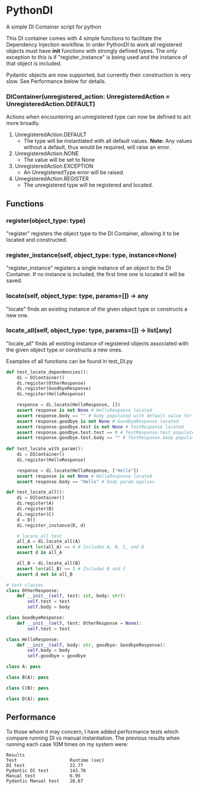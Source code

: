 # PythonDI
A simple DI Container script for python

This DI container comes with 4 simple functions to facilitate the Dependency Injection workflow. In order PythonDI to work all registered objects must have __init__ functions with strongly defined types. The only exception to this is if "register_instance" is being used and the instance of that object is included.

Pydantic objects are now supported, but currently their construction is very slow. See Performance below for details.

### DIContainer(unregistered_action: UnregisteredAction = UnregisteredAction.DEFAULT)
Actions when encountering an unregistered type can now be defined to act more broadly.

1. UnregisteredAction.DEFAULT
    - The type will be instantiated with all default values. **Note:** Any values without a default, thus would be required, will raise an error.
2. UnregisteredAction.NONE
    - The value will be set to None
3. UnregisteredAction.EXCEPTION
    - An UnregisteredType error will be raised.   
4. UnregisteredAction.REGISTER
    - The unregistered type will be registered and located.

## Functions
### register(object_type: type)
"register" registers the object type to the DI Container, allowing it to be located and constructed.

### register_instance(self, object_type: type, instance=None)
"register_instance" registers a single instance of an object to the DI Container. If no instance is included, the first time one is located it will be saved.

### locate(self, object_type: type, params=[]) -> any
"locate" finds an existing instance of the given object type or constructs a new one.

### locate_all(self, object_type: type, params=[]) -> list[any]
"locate_all" finds all existing instance of registered objects associated with the given object type or constructs a new ones.

Examples of all functions can be found in test_DI.py

```python
def test_locate_dependencies():
    di = DIContainer()
    di.register(OtherResponse)
    di.register(GoodbyeResponse)
    di.register(HelloResponse)

    response = di.locate(HelloResponse, [])
    assert response is not None # HelloResponse located
    assert response.body == "" # body populated with default value for str
    assert response.goodbye is not None # GoodbyeResponse located
    assert response.goodbye.test is not None # TestResponse located
    assert response.goodbye.test.test == 0 # TestResponse.test populated with default value for int
    assert response.goodbye.test.body == "" # TestResponse.body populated with default value for str
    
def test_locate_with_param():
    di = DIContainer()
    di.register(HelloResponse)

    response = di.locate(HelloResponse, ["Hello"])
    assert response is not None # HelloResponse located
    assert response.body == "Hello" # body param applies

def test_locate_all():
    di = DIContainer()
    di.register(A)
    di.register(B)
    di.register(C)
    d = D()
    di.register_instance(D, d)

    # locate_all test
    all_A = di.locate_all(A)
    assert len(all_A) == 4 # Includes A, B, C, and D
    assert d in all_A

    all_B = di.locate_all(B)
    assert len(all_B) == 2 # Includes B and C
    assert d not in all_B

# test classes
class OtherResponse:
    def __init__(self, test: int, body: str):
        self.test = test
        self.body = body

class GoodbyeResponse:
    def __init__(self, test: OtherResponse = None):
        self.test = test

class HelloResponse:
    def __init__(self, body: str, goodbye: GoodbyeResponse):
        self.body = body
        self.goodbye = goodbye

class A: pass

class B(A): pass

class C(B): pass

class D(A): pass
```

## Performance
To those whom it may concern, I have added performance tests which compare running DI vs manual instantiation. The previous results when running each case 10M times on my system were:

```
Results
Test                    Runtime (sec)
DI test                 22.77
Pydantic DI test        143.78
Manual test             6.95
Pydantic Manual test    26.67
```
